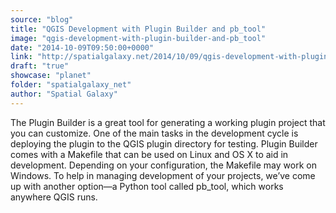 ```yaml
---
source: "blog"
title: "QGIS Development with Plugin Builder and pb_tool"
image: "qgis-development-with-plugin-builder-and-pb_tool"
date: "2014-10-09T09:50:00+0000"
link: "http://spatialgalaxy.net/2014/10/09/qgis-development-with-plugin-builder-and-pb_tool/"
draft: "true"
showcase: "planet"
folder: "spatialgalaxy_net"
author: "Spatial Galaxy"
---
```


The Plugin Builder is a great tool for generating a working plugin project that you can customize.
One of the main tasks in the development cycle is deploying the plugin to the QGIS plugin directory for testing. Plugin Builder comes with a Makefile that can be used on Linux and OS X to aid in development. Depending on your configuration, the Makefile may work on Windows.
To help in managing development of your projects, we&rsquo;ve come up with another option&mdash;a Python tool called pb_tool, which works anywhere QGIS runs.
